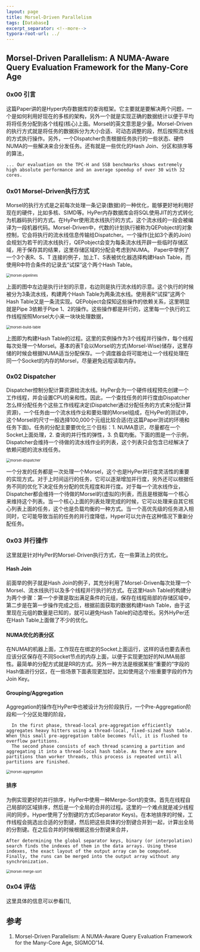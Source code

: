 ```yaml
---
layout: page
title: Morsel-Driven Parallelism
tags: [Database]
excerpt_separator: <!--more-->
typora-root-url: ../
---
```


## Morsel-Driven Parallelism: A NUMA-Aware Query Evaluation Framework for the Many-Core Age

### 0x00 引言

  这篇Paper讲的是Hyper内存数据库的查询框架。它主要就是要解决两个问题，一个是如何利用好现在的多核的架构，另外一个就是实现正确的数据统计以便于平均将将任务分配到各个线程(核心)上面。Morsel的英文意思是少量。Morsel-Driven的执行方式就是将任务的数据拆分为大小合适、可动态调整的段，然后按照流水线的方式执行操作。另外，一个DIspatcher负责根据任务执行的一些状态、硬件NUMA的一些解决来合分发任务。还有就是一些优化的Hash Join、分区和排序等的算法，

```
... Our evaluation on the TPC-H and SSB benchmarks shows extremely high absolute performance and an average speedup of over 30 with 32 cores.
```

### 0x01 Morsel-Driven执行方式

  Morsel的执行方式是之前每次处理一条记录(数据)的一种优化，能够更好地利用好现在的硬件，比如多核、SIMD等。HyPer内存数据库会将SQL使用JIT的方式转化为机器码执行的方式。在HyPer使用流水线执行的方式，这个流水线的一段会被编译为一段机器代码。Morsel-Driven中，代数的计划执行被称为QEPobject的对象控制，它会将执行的流水线信息传输给Dispatcher。一个操作(比如3个表的Join)会规划为若干的流水线执行，QEPobject会变为每条流水线开辟一些临时存储区域，用于保存其的结果，这里存储区域的分配会考虑到NUMA。 Paper中举例了一个3个表R、S、T 连接的例子，加上T、S表被优化器选择构建Hash Table，而使用R中符合条件的记录去“试探”这个两个Hash Table。

<img src="/assets/img/morsel-pipelines.png" alt="morsel-pipelines" style="zoom:67%;" />

 上面的图中左边是执行计划的示意，右边则是执行流水线的示意。这个执行的时候被分为3条流水线，构建两个Hash Table为两条流水线。使用表R“试探”这两个Hash Table又是一条流实现。QEPobject会探知这些操作的依赖关系，这里明显就是Pipe 3依赖于Pipe 1、2的操作。这些操作都是并行的，这里每一个执行的工作线程按照Morsel大小来一块块处理数据，

<img src="/assets/img/morsel-build-table.png" alt="morsel-build-table" style="zoom:67%;" />

  上图即为构建Hash Table的过程。这里的实例操作为3个线程并行操作，每个线程每次处理一个Morsel。基本的表T会以Morsel的方式(Morsel-Wise)储存，这里存储的时候会根据NUMA适当分配保存。一个调度器会将可能地让一个线程处理在同一个Socket的内存的Morsel，尽量避免远程读取内存。

### 0x02 Dispatcher

  Dispatcher控制分配计算资源给流水线。HyPer会为一个硬件线程预先创建一个工作线程，并会设置CPU的亲和性。因此，一个查找任务的并行度由Dispatcher怎么样分配任务个这些工作线程决定(Dispatcher通过分配任务的方式来分配计算资源)，一个任务由一个流水线作业和要处理的Morsel组成，在HyPer的测试中，这个Morsel的尺寸一般选择100,000个元组比较合适(在这篇Paper测试的环境和任务下面)。任务的分配主要要优化三个目标：1. NUMA意识，尽量都在一个Socket上面处理，2. 查询的并行性的弹性，3. 负载均衡。下面的图是一个示例，Dispatcher会维持一个待做的流水线作业的列表，这个列表只会包含已经解决了依赖问题的流水线任务。

<img src="/assets/img/morsel-dispatcher.png" alt="morsel-dispatcher" style="zoom:67%;" />

  一个分发的任务都是一次处理一个Morsel，这个也是HyPer并行度灵活性的重要的实现方式。对于上时间运行的任务，它可以逐渐增加并行度，另外还可以根据任务不同的优化下决定任务分配的优先程度和并行度。对于每一个流水线作业，Dispatcher都会维持一个待做的Morsel的(虚拟的)列表，而且是根据每一个核心来维持这个列表。当一个核心上面的列表处理完成的时候，它可以处理来自其它核心列表上面的任务，这个也是负载均衡的一种方式。当一个高优先级的任务进入相同时，它可能导致当前的任务的并行度降低，Hyper可以允许在这种情况下重新分配任务。

### 0x03 并行操作

  这里就是针对HyPer的Morsel-Driven执行方式，在一些算法上的优化。

#### Hash Join

  前面举的例子就是Hash Join的例子，其充分利用了Morsel-Driven每次处理一个 Morsel、流水线执行以及多个线程并行执行的方式。在这里Hash Table的构建分为两个步骤：第一个步骤是取出满足条件的元组，保存在线程局部的存储区域中，第二步是在第一步操作完成之后，根据前面获取的数据构建Hash Table，由于这里现在元组的数量是已知的，就可以避免Hash Table的动态增长。另外HyPer还在Hash Table上面做了不少的优化。

#### NUMA优化的表分区

 在NUMA的机器上面，工作现在在绑定的Socket上面运行，这样的话也要去表也应该分区保存在不同Socket节点的内存上面，以便于实现更加好的NUMA局部性。最简单的分配方式就是RR的方式。另外一种方法是根据某些“重要的“字段的Hash值进行分区，在一些场景下面表现更加好。比如使用这个/些重要字段的作为Join Key。

#### Grouping/Aggregation

  Aggregation的操作在HyPer中也被设计为分阶段执行，一个Pre-Aggregation阶段和一个分区处理的阶段，

```
  In the first phase, thread-local pre-aggregation efficiently aggregates heavy hitters using a thread-local, fixed-sized hash table. When this small pre-aggregation table becomes full, it is flushed to overflow partitions.
  The second phase consists of each thread scanning a partition and aggregating it into a thread-local hash table. As there are more partitions than worker threads, this process is repeated until all partitions are finished. 
```

  <img src="/assets/img/morsel-aggregation.png" alt="morsel-aggregation" style="zoom:67%;" />

#### 排序

 为例实现更好的并行排序，HyPer中使用一种Merge-Sort的变体。首先在线程自己局部的区域排序，然后是一个全局的合并的过程。这里的一个难点就是减少线程间的同步。Hyper使用了分割键的方式(Separator Keys)。在本地排序的时候，工作线程会挑选出合适的分割键，然后把这些具体的分割键合并到一起，计算出全局的分割键。在之后合并的时候根据这些分割键来合并，

```
After determining the global separator keys, binary (or interpolation) search finds the indexes of them in the data arrays. Using these indexes, the exact layout of the output array can be computed. Finally, the runs can be merged into the output array without any synchronization.
```

<img src="/assets/img/morsel-merge-sort.png" alt="morsel-merge-sort" style="zoom:67%;" />

### 0x04 评估

  这里具体的信息可以参看[1],

## 参考

1. Morsel-Driven Parallelism: A NUMA-Aware Query Evaluation Framework for the Many-Core Age, SIGMOD'14.

